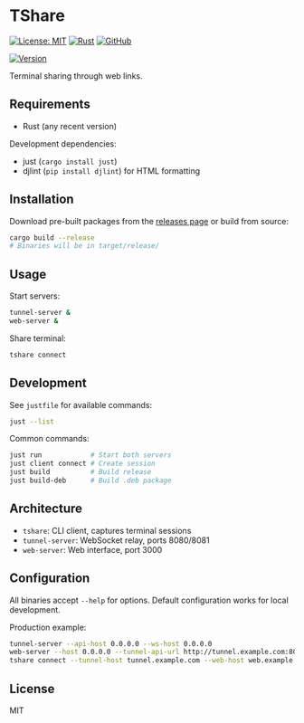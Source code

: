 # TShare

[![License: MIT](https://img.shields.io/badge/License-MIT-yellow.svg)](https://opensource.org/licenses/MIT)
[![Rust](https://img.shields.io/badge/rust-1.88-blue.svg)](https://www.rust-lang.org)
[![GitHub](https://img.shields.io/github/stars/RobbyV2/tshare?style=social)](https://github.com/RobbyV2/tshare)

[![Version](https://img.shields.io/badge/Version-1.0.0-blue.svg)](https://www.rust-lang.org)

Terminal sharing through web links.

## Requirements

- Rust (any recent version)

Development dependencies:
- just (`cargo install just`)
- djlint (`pip install djlint`) for HTML formatting

## Installation

Download pre-built packages from the [releases page](https://github.com/RobbyV2/tshare/releases) or build from source:

```bash
cargo build --release
# Binaries will be in target/release/
```

## Usage

Start servers:
```bash
tunnel-server &
web-server &
```

Share terminal:
```bash
tshare connect
```

## Development

See `justfile` for available commands:
```bash
just --list
```

Common commands:
```bash
just run            # Start both servers
just client connect # Create session
just build          # Build release
just build-deb      # Build .deb package
```

## Architecture

- `tshare`: CLI client, captures terminal sessions
- `tunnel-server`: WebSocket relay, ports 8080/8081
- `web-server`: Web interface, port 3000

## Configuration

All binaries accept `--help` for options. Default configuration works for local development.

Production example:
```bash
tunnel-server --api-host 0.0.0.0 --ws-host 0.0.0.0
web-server --host 0.0.0.0 --tunnel-api-url http://tunnel.example.com:8081
tshare connect --tunnel-host tunnel.example.com --web-host web.example.com
```

## License

MIT